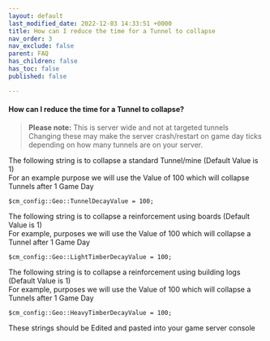 ```yaml
---
layout: default
last_modified_date: 2022-12-03 14:33:51 +0000
title: How can I reduce the time for a Tunnel to collapse
nav_order: 3
nav_exclude: false
parent: FAQ
has_children: false
has_toc: false
published: false

---
```

#### How can I reduce the time for a Tunnel to collapse?

> **Please note:** This is server wide and not at targeted tunnels  
> Changing these may make the server crash/restart on game day ticks depending on how many tunnels are on your server.

The following string is to collapse a standard Tunnel/mine (Default Value is 1)  
For an example purpose we will use the Value of 100 which will collapse Tunnels after 1 Game Day

    $cm_config::Geo::TunnelDecayValue = 100;

The following string is to collapse a reinforcement using boards (Default Value is 1)  
For example, purposes we will use the Value of 100 which will collapse a Tunnel after 1 Game Day

    $cm_config::Geo::LightTimberDecayValue = 100;

The following string is to collapse a reinforcement using building logs (Default Value is 1)  
For example, purposes we will use the Value of 100 which will collapse a Tunnels after 1 Game Day

    $cm_config::Geo::HeavyTimberDecayValue = 100;

These strings should be Edited and pasted into your game server console